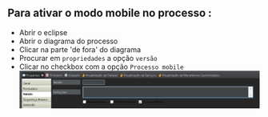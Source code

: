 ## Para ativar o modo mobile no processo :
* Abrir o eclipse
* Abrir o diagrama do processo
* Clicar na parte 'de fora' do diagrama
* Procurar em `propriedades` a opção `versão`
* Clicar no checkbox com a opção `Processo mobile`
![Alt text](image.png)